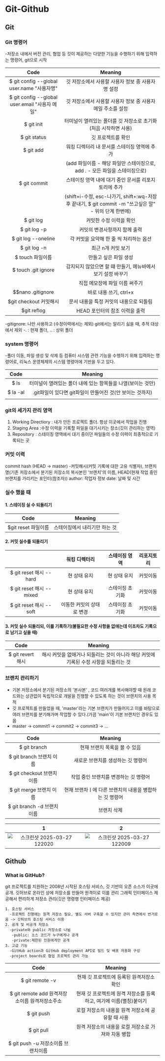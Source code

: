 # Git-Github
## Git
### Git 명령어
 -저장소 내에서 버전 관리, 협업 등 깃이 제공하는 다양한 기능을 수행하기 위해 입력하는 명령어, git으로 시작
<!--Table-->
|Code|Meaning|
|:--:|:--:|
|$ git config --global user.name "사용자명"|깃 저장소에서 사용할 사용자 정보 중 사용자 명 설정|
|$ git config --global user.email "사용자 메일"|깃 저장소에서 사용할 사용자 정보 중 사용자 메일 주소를 설정|
|$ git init|터미널이 열려있는 폴더를 깃 저장소로 초기화(처음 시작하면 사용)|
|$ git status|깃 프로젝트를 확인|
|$ git add|워킹 디렉터리 내 문서를 스테이징 영역에 추가|
||(add 파일이름 - 해당 파일만 스테이징으로, add . - 모든 파일을 스테이징으로)|
|$ git commit|스테이징 영역 내에 대기 중인 문서를 리포지토리에 추가|
||(shift+i-수정, esc-나가기, shift+:wq-저장후 끝내기, $ git commit -m "쓰고싶은 말" - 위의 단계 한번에)|
|$ git log|커밋한 수정 이력을 확인|
|$ git log -p|커밋의 변경사항까지 함께 출력|
|$ git log --oneline|각 커밋을 요약해 한 줄 씩 처리하는 옵션|
|$ git log -n|최근 n개 커밋 보기|
|$ touch 파일이름|만들고 싶은 파일 생성|
|$ touch .git ignore|감지되지 않았으면 할 떄 만들기, 메뉴바에서 보기 설정 바꾸기|
||직접 메모장에 파일 이름 써주기|
|$$nano .gitignore|바로 내용 쓰기, ctrl+x|
|$git checkout 커밋해시|문서 내용을 특정 커밋의 내용으로 되돌림|
|$git reflog|HEAD 포인터의 참조 이력을 출력|

-gitignore: 나만 사용하고 (수정이력에서는 제외) git에서는 알리기 싫을 때, 추적 대상에서 제외
-. : 현재 폴더, .. : 상위 폴더

### system 명령어
 -폴더 이동, 파일 생성 및 삭제 등 컴퓨터 시스템 관련 기능을 수행하기 위해 입력하는 명령어로, 리눅스 운영체제의 시스템 명령어에 기반을 두고 있다.
<!--Table-->
|Code|Meaning|
|:--:|:--:|
|$ ls|터미널이 열려있는 폴더 내에 있는 항목들을 나열(보이는 것만)|
|$ la -al|.git파일이 있다면 git파일이 만들어진 것(안 보이는 것까지)|
|||

### git의 세가지 관리 영역
 1. Working Directiory : 내가 만든 프로젝트 폴더. 항상 이곳에서 작업을 진행
 2. Staging Area :수정 이력을 기록할 파일을 대기시키는 장소(깃이 관리하는 영역)
 3. Repository : 스테이징 영역에서 대기 중이던 파일들의 수정 이력이 최종적으로 기록되는 곳

### 커밋 이력
commit hash (HEAD -> master)
  -커밋해시(커밋 기록에 대한 고유 식별자), 브랜치명(기존 저장소에서 분기된 저장소의 복사본인 '브랜치'의 이름, HEAD(현재 작업 중인 브랜치를 가리키는 포인터(참조자))
author: 작업자 정보
date: 날짜 및 시간

### 실수 했을 때
#### 1. 스테이징 실 수 되돌리기
<!--Table-->
|Code|Meaning|
|:--:|:--:|
|$git reset 파일이름|스테이징에서 내리기만 하는 것|

#### 2. 커밋 실수를 되돌리기
<!--Table-->
||워킹 디렉터리|스테이징 영역|리포지토리|
|:--:|:--:|:--:|:--:|
|$ git reset 해시 --hard|현 상태 유지|현 상태 유지|커밋이동|
|$ git reset 해시 --mixed|현 상태 유지|스테이징 초기화|커밋이동|
|$ git reset 해시 --soft|이동한 커밋의 상태로 변경|스테이징 초기화|커밋이동|

#### 3. 커밋 실수 되돌리되, 이를 기록하기(불필요한 수정 사항을 없애는데 이조차도 기록으로 남기고 싶을 때)
<!--Table-->
|Code|Meaning|
|:--:|:--:|
|$ git revert 해시|해시 커밋을 없애거나 되돌리는 것이 아니라 해당 커밋에 기록된 수정 사항을 되돌리는 것|

### 브랜치 관리하기
 - 기본 저장소에서 분기된 저장소의 '본사본' , 코드 여러개를 복사해야할 때 원래 코드와는 상관없이 독립적으로 개발을 진행할 수 있도록 하는 것이 브랜치의 사용 목적
 - 깃 프로젝트를 만들었을 때, 'master'라는 기본 브랜치가 만들어지고 이를 바탕으로 여러 브랜치를 분기해가며 작업할 수 있다.(가끔 'main'이 기본 브랜치인 경우도 있음
 - master -> commit1 -> commit2 -> commit3 -> ...
<!--Table-->
|Code|Meaning|
|:--:|:--:|
|$ git branch|현재 브랜치 목록을 볼 수 있음|
|$ git branch 브랜치 이름|새로운 브랜치를 생성하는 깃 명령어|
|$ git checkout 브랜치 이름|작업 중인 브랜치를 변경하는 깃 명령어|
|$ git merge 브랜치 이름|현재 브랜차ㅣ에 다른 브랜치의 내용을 병합하는 깃 명령어|
|$ git branch -d 브랜치 이름|브랜치 삭제|
<!--Table-->
|1|2|
|:--:|:--:|
|![스크린샷 2025-03-27 122020](https://github.com/user-attachments/assets/e10860f0-4b6f-4c1d-a230-0cf2873b2b18)|![스크린샷 2025-03-27 122009](https://github.com/user-attachments/assets/85a4b789-d26c-4b3d-88c4-3cd8899cc78a)|

## Github
### What is GitHub?
git 프로젝트를 지원하는 2008년 시작된 호스팅 서비스, 깃 기반의 오픈 소스가 이곳에 공개.
깃허브로 온라인 상에 저장소를 만들어 원격이로 이를 관리
그래픽 인터페이스 제공해서 편리하게 저장소 관리(깃은 명령행 인터페이스 제공)
```
1. 호스팅 서비스
  -프로젝트 진행에는 원격 저장소 필요, 별도 서버 구축할 수 있지만 관리 측면에서 번거로움 -> 깃허브의 호스팅 서비스 이용 
2. 공개 및 비공개 저장소
  -private와 public 저장소로 나뉨
   -public: 소스 코드가 누구에게나 공개
   -private:제한된 인원에게만 공개
3. 고급 기능
  -GitHub action과 GitHub deployment API로 빌드 및 배포 자동화 구성
  -project boards로 협업 프로젝트 관리 가능
```
<!--Table-->
|Code|Meaning|
|:--:|:--:|
|$ git remote -v|현재 깃 프로젝트에 등록된 원격저장소 확인|
|$ git remote add 원격저장소이름 원격저장소주소|현재 깃 프로젝트에 원격 저장소를 등록하고, 여기에 이름(별칭)붙이기|
|$ git push|로컬 저장소의 내용을 원격 저장소에 공유할 때 사용|
|$ git pull|원격 저장소의 내용을 로컬 저장소로 가져와 자동 병합|
|$ git push -u 저장소이름 브랜치이름||




